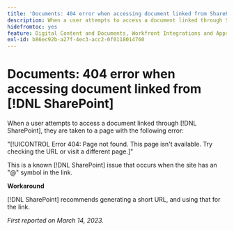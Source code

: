 ```yaml
---
title: 'Documents: 404 error when accessing document linked from SharePoint'
description: When a user attempts to access a document linked through SharePoint, they are taken to a page with a 404 error.
hidefromtoc: yes
feature: Digital Content and Documents, Workfront Integrations and Apps
exl-id: b86ec92b-a27f-4ec3-acc2-0f0118014760
---
```

# Documents: 404 error when accessing document linked from [!DNL SharePoint]

<!--Requested article. This issue is on the WF and WFP TOCs.-->

When a user attempts to access a document linked through [!DNL SharePoint], they are taken to a page with the following error:

"[!UICONTROL Error 404: Page not found. This page isn't available. Try checking the URL or visit a different page.]"

This is a known [!DNL SharePoint] issue that occurs when the site has an "@" symbol in the link.

**Workaround**

[!DNL SharePoint] recommends generating a short URL, and using that for the link.

_First reported on March 14, 2023._
